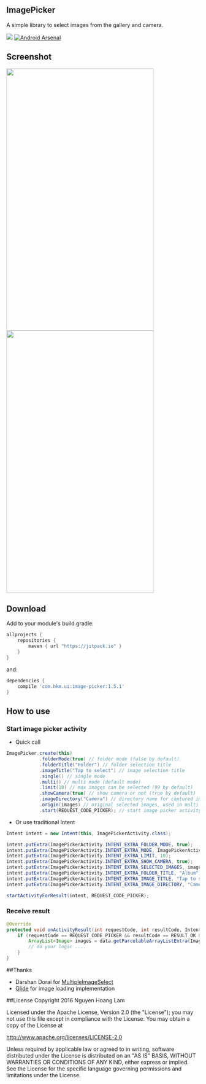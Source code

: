 ## ImagePicker
A simple library to select images from the gallery and camera.

[![](https://jitpack.io/v/nguyenhoanglam/ImagePicker.svg)](https://www.jitpack.io/#nguyenhoanglam/ImagePicker)
[![Android Arsenal](https://img.shields.io/badge/Android%20Arsenal-ImagePicker-green.svg?style=true)](https://android-arsenal.com/details/1/4072)

## Screenshot

<img src="https://cloud.githubusercontent.com/assets/4979755/18304733/46cfad58-750e-11e6-9a6c-129ece6cfc7d.png" height="683" width="384">
<img src="https://cloud.githubusercontent.com/assets/4979755/18304727/44117484-750e-11e6-8ad1-85301a171690.png" height="683" width="384">

## Download
Add to your module's build.gradle:
```java
allprojects {
    repositories {
        maven { url "https://jitpack.io" }
    }
}
```

and:
```groovy
dependencies {
    compile 'com.hkm.ui:image-picker:1.5.1'
}
```

## How to use
### Start image picker activity
- Quick call
```java
ImagePicker.create(this)
            .folderMode(true) // folder mode (false by default)
            .folderTitle("Folder") // folder selection title
            .imageTitle("Tap to select") // image selection title
            .single() // single mode
            .multi() // multi mode (default mode)
            .limit(10) // max images can be selected (99 by default)
            .showCamera(true) // show camera or not (true by default)
            .imageDirectory("Camera") // directory name for captured image  ("Camera" folder by default)
            .origin(images) // original selected images, used in multi mode
            .start(REQUEST_CODE_PICKER); // start image picker activity with request code
```                
- Or use traditional Intent
```java
Intent intent = new Intent(this, ImagePickerActivity.class);

intent.putExtra(ImagePickerActivity.INTENT_EXTRA_FOLDER_MODE, true);
intent.putExtra(ImagePickerActivity.INTENT_EXTRA_MODE, ImagePickerActivity.MODE_MULTIPLE);
intent.putExtra(ImagePickerActivity.INTENT_EXTRA_LIMIT, 10);
intent.putExtra(ImagePickerActivity.INTENT_EXTRA_SHOW_CAMERA, true);
intent.putExtra(ImagePickerActivity.INTENT_EXTRA_SELECTED_IMAGES, images);
intent.putExtra(ImagePickerActivity.INTENT_EXTRA_FOLDER_TITLE, "Album");
intent.putExtra(ImagePickerActivity.INTENT_EXTRA_IMAGE_TITLE, "Tap to select images");
intent.putExtra(ImagePickerActivity.INTENT_EXTRA_IMAGE_DIRECTORY, "Camera");

startActivityForResult(intent, REQUEST_CODE_PICKER);
```        
### Receive result

```java
@Override
protected void onActivityResult(int requestCode, int resultCode, Intent data) {
    if (requestCode == REQUEST_CODE_PICKER && resultCode == RESULT_OK && data != null) {
        ArrayList<Image> images = data.getParcelableArrayListExtra(ImagePickerActivity.INTENT_EXTRA_SELECTED_IMAGES);
        // do your logic ....
    }
}
```

##Thanks
- Darshan Dorai for [MultipleImageSelect](https://github.com/darsh2/MultipleImageSelect) 
- [Glide](https://github.com/bumptech/glide) for image loading implementation

##License
Copyright 2016 Nguyen Hoang Lam

Licensed under the Apache License, Version 2.0 (the "License"); you may not use this file except in compliance with the License. You may obtain a copy of the License at

http://www.apache.org/licenses/LICENSE-2.0

Unless required by applicable law or agreed to in writing, software distributed under the License is distributed on an "AS IS" BASIS, WITHOUT WARRANTIES OR CONDITIONS OF ANY KIND, either express or implied. See the License for the specific language governing permissions and limitations under the License.
